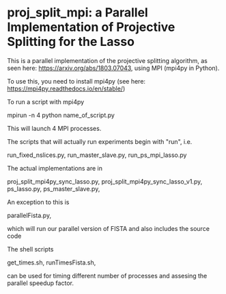 # proj_split_mpi: a Parallel Implementation of Projective Splitting for the Lasso

This is a parallel implementation of the projective splitting algorithm, as seen 
here: https://arxiv.org/abs/1803.07043, using MPI (mpi4py in Python).

To use this, you need to install mpi4py (see here: https://mpi4py.readthedocs.io/en/stable/)

To run a script with mpi4py 

mpirun -n 4 python name_of_script.py

This will launch 4 MPI processes. 

The scripts that will actually run experiments begin with "run", i.e.

run_fixed_nslices.py,
run_master_slave.py,
run_ps_mpi_lasso.py

The actual implementations are in 

proj_split_mpi4py_sync_lasso.py,
proj_split_mpi4py_sync_lasso_v1.py,
ps_lasso.py,
ps_master_slave.py,

An exception to this is 

parallelFista.py,

which will run our parallel version of FISTA and also includes the source code

The shell scripts 

get_times.sh,
runTimesFista.sh,

can be used for timing different number of processes and assesing the parallel speedup factor.